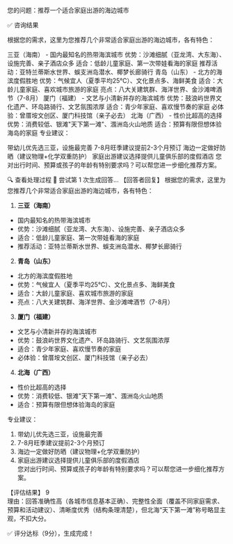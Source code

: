 您的问题：推荐一个适合家庭出游的海边城市


✅ 咨询结果

根据您的需求，这里为您推荐几个非常适合家庭出游的海边城市，各有特色：

三亚（海南） - 国内最知名的热带海滨城市
优势：沙滩细腻（亚龙湾、大东海）、设施完善、亲子酒店众多
适合：低龄儿童家庭、第一次带娃看海的家庭
推荐活动：亚特兰蒂斯水世界、蜈支洲岛潜水、椰梦长廊骑行
青岛（山东） - 北方的海滨度假胜地
优势：气候宜人（夏季平均25℃）、文化景点多、海鲜美食
适合：大龄儿童家庭、喜欢城市旅游的家庭
亮点：八大关建筑群、海洋世界、金沙滩啤酒节（7-8月）
厦门（福建） - 文艺与小清新并存的海滨城市
优势：鼓浪屿世界文化遗产、环岛路骑行、文艺氛围浓厚
适合：青少年家庭、喜欢慢节奏的家庭
必体验：曾厝垵文创区、厦门科技馆（亲子必去）
北海（广西） - 性价比超高的选择
优势：消费较低、银滩"天下第一滩"、涠洲岛火山地质
适合：预算有限但想体验海岛的家庭
专业建议：

带幼儿优先选三亚，设施最完善
7-8月旺季建议提前2-3个月预订
海边一定做好防晒（建议物理+化学双重防护）
家庭出游建议选择提供儿童俱乐部的度假酒店
您对出行时间、预算或孩子的年龄有特别要求吗？可以帮您进一步细化推荐方案。



🔍 查看处理过程
🔁 尝试第 1 次生成回答...
【回答者回复】 根据您的需求，这里为您推荐几个非常适合家庭出游的海边城市，各有特色：  
1. **三亚（海南）** 
- 国内最知名的热带海滨城市 
- 优势：沙滩细腻（亚龙湾、大东海）、设施完善、亲子酒店众多 
- 适合：低龄儿童家庭、第一次带娃看海的家庭 
- 推荐活动：亚特兰蒂斯水世界、蜈支洲岛潜水、椰梦长廊骑行  

2. **青岛（山东）** 
- 北方的海滨度假胜地 
- 优势：气候宜人（夏季平均25℃）、文化景点多、海鲜美食 
- 适合：大龄儿童家庭、喜欢城市旅游的家庭 
- 亮点：八大关建筑群、海洋世界、金沙滩啤酒节（7-8月）  

3. **厦门（福建）** 
- 文艺与小清新并存的海滨城市 
- 优势：鼓浪屿世界文化遗产、环岛路骑行、文艺氛围浓厚 
- 适合：青少年家庭、喜欢慢节奏的家庭 
- 必体验：曾厝垵文创区、厦门科技馆（亲子必去）  

4. **北海（广西）** 
- 性价比超高的选择 
- 优势：消费较低、银滩"天下第一滩"、涠洲岛火山地质 
- 适合：预算有限但想体验海岛的家庭  

专业建议： 
1. 带幼儿优先选三亚，设施最完善 
2. 7-8月旺季建议提前2-3个月预订 
3. 海边一定做好防晒（建议物理+化学双重防护） 
4. 家庭出游建议选择提供儿童俱乐部的度假酒店  
您对出行时间、预算或孩子的年龄有特别要求吗？可以帮您进一步细化推荐方案。

【评估结果】 9  
理由：回答准确性高（各城市信息基本正确）、完整性全面（覆盖不同家庭需求、预算和活动建议）、清晰度优秀（结构条理清楚），但北海“天下第一滩”称号略显主观，不扣大分。

✅ 评分达标（9分），生成完成！